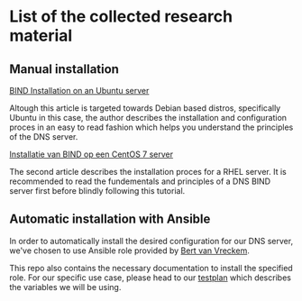 # List of the collected research material

## Manual installation

[BIND Installation on an Ubuntu server](https://www.digitalocean.com/community/tutorials/how-to-configure-bind-as-an-authoritative-only-dns-server-on-ubuntu-14-04)

Altough this article is targeted towards Debian based distros, specifically Ubuntu in this case, the author describes the installation and configuration proces in an easy to read fashion which helps you understand the principles of the DNS server.

[Installatie van BIND op een CentOS 7 server](http://linuxpitstop.com/dns-server-setup-using-bind-9-on-centos-7-linux/)

The second article describes the installation proces for a RHEL server. It is recommended to read the fundementals and principles of a DNS BIND server first before blindly following this tutorial. 

## Automatic installation with Ansible

In order to automatically install the desired configuration for our DNS server, we've chosen to use Ansible role provided by [Bert van Vreckem](https://github.com/bertvv/ansible-role-bind). 

This repo also contains the necessary documentation to install the specified role. For our specific use case, please head to our [testplan](./testplan.md) which describes the variables we will be using.


